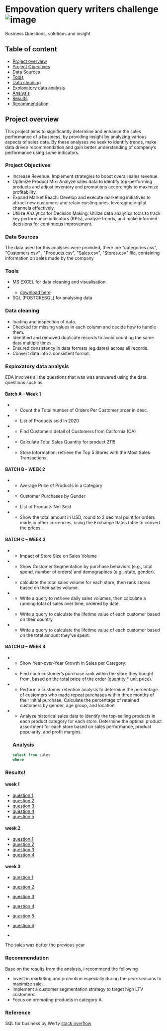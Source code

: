 # Empovation query writers challenge   ![image](https://github.com/Helnfra/Empovation_SQL_Challenge/assets/138709761/dad7cd63-7a55-4e9f-8607-8a24fef60105)

Business Questions, solutions and insight

## Table of content
- [Project overview](Project-overview)
- [Project Objectives](Project-Objectives)
- [Data Sources](Data-Sources)
- [Tools](Tools)
- [Data cleaning](Data-cleaning)
- [Exploxatory data analysis](Exploxatory-data-analysis)
- [Analysis](Analysis)
- [Results](Results)
- [Recommendation](Recommendation)


## Project overview
This project aims to significantly determine and enhance the sales performance of a business, by providing insight by analyzing various aspects of sales data. 
By these analyses we seek to identify trends, make data driven recommendation and gain better understanding of company’s performance using some indicators. 


### Project Objectives
- Increase Revenue: Implement strategies to boost overall sales revenue.
- Optimize Product Mix: Analyze sales data to identify top-performing products and adjust inventory and promotions accordingly to maximize profitability.
- Expand Market Reach: Develop and execute marketing initiatives to attract new customers and retain existing ones, leveraging digital channels effectively.
- Utilize Analytics for Decision Making: Utilize data analytics tools to track key performance indicators (KPIs), analyze trends, and make informed decisions for continuous improvement.


### Data Sources
The data used for this analyses were provided, there are "categories.csv", "Customers.csv" , "Products.csv", "Sales.csv", "Stores.csv" file, containing information on sales made by the company


### Tools
- MS EXCEL for data cleaning and visualisation
-   - [download here]()
- SQL (POSTGRESQL) for analysing data
  

### Data cleaning
- loading and inspection of data.
- Checked for missing values in each column and decide how to handle them.
- Identified and removed duplicate records to avoid counting the same data multiple times.
- Ensured consistency in data formats (eg.dates) across all records.
- Convert data into a consistent format.


### Exploxatory data analysis
EDA involves all the questions that was was answered using the data. questions such as 
#### Batch A – Week 1
-	- Count the Total number of Orders Per Customer order in desc.
- - List of Products sold in 2020
- - Find Customers detail of Customers from California (CA)
- - Calculate Total Sales Quantity for product 2115
- - Store Information: retrieve the Top 5 Stores with the Most Sales Transactions.
#### BATCH B – WEEK 2
- - Average Price of Products in a Category
- - Customer Purchases by Gender
- - List of Products Not Sold
- - Show the total amount in USD, round to 2 decimal point for orders made in other currencies, using the Exchange Rates table to convert the prices.
#### BATCH C – WEEK 3
- - Impact of Store Size on Sales Volume
- - Show Customer Segmentation by purchase behaviors (e.g., total spend, number of orders) and demographics (e.g., state, gender).
- - calculate the total sales volume for each store, then rank stores based on their sales volume.
- - Write a query to retrieve daily sales volumes, then calculate a running total of sales over time, ordered by date.
- - Write a query to calculate the lifetime value of each customer based on their country
- - Write a query to calculate the lifetime value of each customer based on the total amount they’ve spent.
#### BATCH D – WEEK 4
-  - Show Year-over-Year Growth in Sales per Category.
-  - Find each customer’s purchase rank within the store they bought from, based on the total price of the order (quantity * unit price).
- - Perform a customer retention analysis to determine the percentage of customers who made repeat purchases within three months of their initial purchase. Calculate the percentage of retained customers by gender, age group, and location.
- - Analyze historical sales data to identify the top-selling products in each product category for each store.  Determine the optimal product assortment for each store based on sales performance, product popularity, and profit margins.



  ### Analysis
  ```sql
  select from sales
  where


### Results!
#### week 1
- [question 1](https://github.com/Helnfra/Empovation_SQL_Challenge/assets/138709761/759b9a73-9f49-438c-a119-5323d03e0987)
- [question 2](https://github.com/Helnfra/Empovation_SQL_Challenge/assets/138709761/1b1368e0-e1e9-4ce4-ac3d-c9b8625d97e6)
- [question 3](https://github.com/Helnfra/Empovation_SQL_Challenge/assets/138709761/8e6b0da0-13a1-4866-88b7-bcb1f51962c6)
- [question 4](https://github.com/Helnfra/Empovation_SQL_Challenge/assets/138709761/792e0bd0-741e-478f-a830-001eda56e116)
- [question 5](https://github.com/Helnfra/Empovation_SQL_Challenge/assets/138709761/ccd25c41-1221-48a0-be7d-ab7c845c7f78)

#### week 2
- [question 1](https://github.com/Helnfra/Empovation_SQL_Challenge/assets/138709761/4305de7a-6e80-46fd-a8af-6ebb5695f70f)
- [question 2](https://github.com/Helnfra/Empovation_SQL_Challenge/assets/138709761/edc126ef-ce88-43f8-bd55-3547aae89c2b)
- [question 3](https://github.com/Helnfra/Empovation_SQL_Challenge/assets/138709761/7f30dca1-3bd0-47a2-a4aa-8f6ccce88aac)
- [question 4](https://github.com/Helnfra/Empovation_SQL_Challenge/assets/138709761/253a3c17-86cb-4312-89f2-c1ec4fdb5ed4)

#### week 3
- [question 1](https://github.com/Helnfra/Empovation_SQL_Challenge/assets/138709761/d1b7fb65-6dee-4d8e-8316-6f1c0f17b2e7)
- [question 2](https://github.com/Helnfra/Empovation_SQL_Challenge/assets/138709761/59fe3e7c-e441-4175-ae2f-2d93ae8be422)
- [question 3](https://github.com/Helnfra/Empovation_SQL_Challenge/assets/138709761/21db859f-0ce7-420b-8472-a4ee9cc94797)
- [question 4](https://github.com/Helnfra/Empovation_SQL_Challenge/assets/138709761/9830b624-8c28-463e-86d6-6ef5bb3e1b6c)
- [question 5](https://github.com/Helnfra/Empovation_SQL_Challenge/assets/138709761/1f2f7227-ccc4-4b38-9171-34e6b9a3b94c)
- [question 6](https://github.com/Helnfra/Empovation_SQL_Challenge/assets/138709761/52c1b470-329b-4982-b90e-46030a23e746)



- 

The sales was better the previous year



### Recommendation
Base on the results from the analysis, i recommend the following
- Invest in marketing and promotion especially during the peak seasons to maximize sale.
- implement a customer segmentation strategy to target high LTV customers.
- Focus on promoting products in category A.


### Reference
SQL for business by Werty
[stack overflow]()

  
